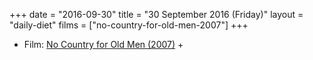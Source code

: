+++
date = "2016-09-30"
title = "30 September 2016 (Friday)"
layout = "daily-diet"
films = ["no-country-for-old-men-2007"]
+++

<ul>
<li class="entry films">Film: <a href="/films/no-country-for-old-men-2007">No Country for Old Men (2007)</a> +</li>
</ul>
